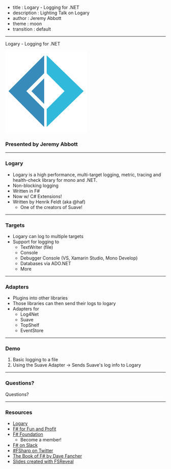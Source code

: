 - title : Logary - Logging for .NET
- description : Lighting Talk on Logary
- author : Jeremy Abbott
- theme : moon
- transition : default

***

Logary - Logging for .NET

![FsReveal](images/fsharp256.png)

### Presented by Jeremy Abbott

***

### Logary
- Logary is a high performance, multi-target logging, metric, tracing and health-check library for mono and .NET.
- Non-blocking logging
- Written in F#
- Now w/ C# Extensions!
- Written by Henrik Feldt (aka @haf)
  - One of the creators of Suave!

***

### Targets
- Logary can log to multiple targets
- Support for logging to
  - TextWriter (file)
  - Console
  - Debugger Console (VS, Xamarin Studio, Mono Develop)
  - Databases via ADO.NET
  - More

***

### Adapters
- Plugins into other libraries
- Those libraries can then send their logs to logary
- Adapters for
  - Log4Net
  - Suave
  - TopShelf
  - EventStore

***


### Demo

1. Basic logging to a file
2. Using the Suave Adapter -> Sends Suave's log info to Logary

***

### Questions?

Questions?

***

### Resources

- [Logary](http://logary.github.io/)
- [F# for Fun and Profit](http://fsharpforfunandprofit.com/)
- [F# Foundation](http://fsharp.org/) 
  - Become a member!
- [F# on Slack](http://fsharp.slack.com)
- [#FSharp on Twitter](https://twitter.com/search?f=tweets&vertical=default&q=%23fsharp&src=typd)
- [The Book of F# by Dave Fancher](https://www.nostarch.com/fsharp)
- [Slides created with FSReveal](https://github.com/fsprojects/FsReveal)